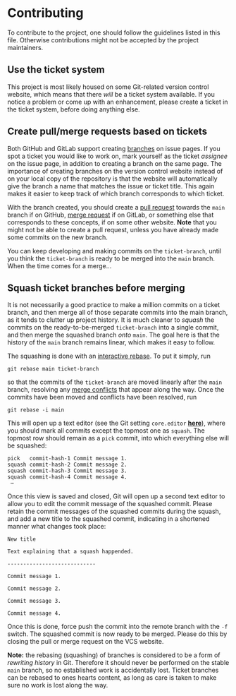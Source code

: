 # Contributing

To contribute to the project, one should follow the guidelines listed in this
file. Otherwise contributions might not be accepted by the project
maintainers.

## Use the ticket system

This project is most likely housed on some Git-related version control
website, which means that there *will* be a ticket system available. If you
notice a problem or come up with an enhancement, please create a ticket in the
ticket system, before doing anything else.

## Create pull/merge requests based on tickets

Both GitHub and GitLab support creating [branches][branch] on issue pages. If
you spot a ticket you would like to work on, mark yourself as the ticket
*assignee* on the issue page, in addition to creating a branch on the same
page. The importance of creating branches on the version control website
instead of on your local copy of the repository is that the website will
automatically give the branch a name that matches the issue or ticket title.
This again makes it easier to keep track of which branch corresponds to which
ticket.

With the branch created, you should create a [pull request] towards the `main`
branch if on GitHub, [merge request] if on GitLab, or something else that
corresponds to these concepts, if on some other website. **Note** that you
might not be able to create a pull request, unless you have already made some
commits on the new branch.

You can keep developing and making commits on the `ticket-branch`, until you
think the `ticket-branch` is ready to be merged into the `main` branch. When
the time comes for a merge…

[branch]: https://git-scm.com/book/en/v2/Git-Branching-Branches-in-a-Nutshell
[pull request]: https://docs.github.com/en/pull-requests
[merge request]: https://docs.gitlab.com/ee/user/project/merge_requests/

## Squash ticket branches before merging

It is not necessarily a good practice to make a million commits on a ticket
branch, and then merge all of those separate commits into the main branch, as
it tends to clutter up project history. It is much cleaner to *squash* the
commits on the ready-to-be-merged `ticket-branch` into a single commit, and
then merge the squashed branch *onto* `main`. The goal here is that the
history of the `main` branch remains linear, which makes it easy to follow.

The squashing is done with an [interactive rebase][rebase]. To put it simply,
run

	git rebase main ticket-branch

so that the commits of the `ticket-branch` are moved linearly after the `main`
branch, resolving any [merge conflicts] that appear along the way. Once the
commits have been moved and conflicts have been resolved, run

	git rebase -i main

This will open up a text editor (see the Git setting `core.editor`
[**here**][git-config]), where you should mark all commits except the topmost
one as `squash`. The topmost row should remain as a `pick` commit, into which
everything else will be squashed:

	pick   commit-hash-1 Commit message 1.
	squash commit-hash-2 Commit message 2.
	squash commit-hash-3 Commit message 3.
	squash commit-hash-4 Commit message 4.
	 ⋯

Once this view is saved and closed, Git will open up a second text editor to
allow you to edit the commit message of the squashed commit. Please retain the
commit messages of the squashed commits during the squash, and add a new title
to the squashed commit, indicating in a shortened manner what changes took
place:

	New title

	Text explaining that a squash happended.

	----------------------------

	Commit message 1.

	Commit message 2.

	Commit message 3.

	Commit message 4.

Once this is done, force push the commit into the remote branch with the  `-f`
switch. The squashed commit is now ready to be merged. Please do this by
closing the pull or merge request on the VCS website.

**Note:** the rebasing (squashing) of branches is considered to be a form of
*rewriting history* in Git. Therefore it should never be performed on the
stable `main` branch, so no established work is accidentally lost. Ticket
branches can be rebased to ones hearts content, as long as care is taken to
make sure no work is lost along the way.

[rebase]: https://www.atlassian.com/git/tutorials/rewriting-history/git-rebase
[merge conflicts]: https://www.atlassian.com/git/tutorials/using-branches/merge-conflicts
[git-config]: https://git-scm.com/book/en/v2/Customizing-Git-Git-Configuration
